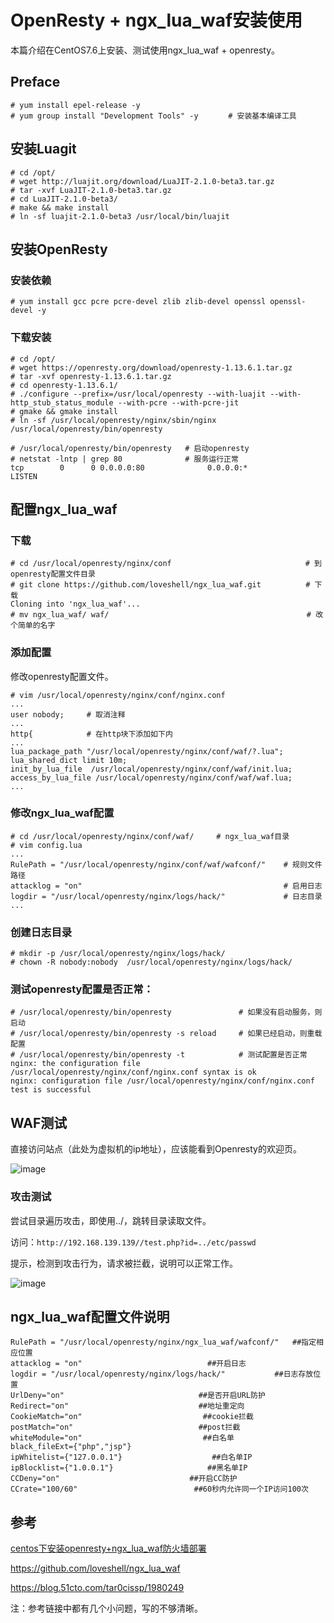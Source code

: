 # OpenResty + ngx_lua_waf安装使用

本篇介绍在CentOS7.6上安装、测试使用ngx_lua_waf + openresty。

## Preface

```
# yum install epel-release -y
# yum group install "Development Tools" -y　　　　# 安装基本编译工具
```

## 安装Luagit

```
# cd /opt/
# wget http://luajit.org/download/LuaJIT-2.1.0-beta3.tar.gz
# tar -xvf LuaJIT-2.1.0-beta3.tar.gz
# cd LuaJIT-2.1.0-beta3/
# make && make install
# ln -sf luajit-2.1.0-beta3 /usr/local/bin/luajit
```

## 安装OpenResty

### 安装依赖

```
# yum install gcc pcre pcre-devel zlib zlib-devel openssl openssl-devel -y
```

### 下载安装

```
# cd /opt/
# wget https://openresty.org/download/openresty-1.13.6.1.tar.gz
# tar -xvf openresty-1.13.6.1.tar.gz
# cd openresty-1.13.6.1/
# ./configure --prefix=/usr/local/openresty --with-luajit --with-http_stub_status_module --with-pcre --with-pcre-jit
# gmake && gmake install
# ln -sf /usr/local/openresty/nginx/sbin/nginx /usr/local/openresty/bin/openresty
```

```
# /usr/local/openresty/bin/openresty   # 启动openresty
# netstat -lntp | grep 80              # 服务运行正常
tcp        0      0 0.0.0.0:80              0.0.0.0:*               LISTEN 
```

## 配置ngx_lua_waf

### 下载

```
# cd /usr/local/openresty/nginx/conf　　　　　　　　　　　　　　　　　　# 到openresty配置文件目录
# git clone https://github.com/loveshell/ngx_lua_waf.git　　　　　　# 下载
Cloning into 'ngx_lua_waf'...
# mv ngx_lua_waf/ waf/　　　　　　　　　　　　　　　　　　　　　　　　　　 # 改个简单的名字
```

### 添加配置
修改openresty配置文件。

```
# vim /usr/local/openresty/nginx/conf/nginx.conf
...
user nobody;     # 取消注释  
...
http{            # 在http块下添加如下内
...
lua_package_path "/usr/local/openresty/nginx/conf/waf/?.lua";
lua_shared_dict limit 10m;
init_by_lua_file  /usr/local/openresty/nginx/conf/waf/init.lua;
access_by_lua_file /usr/local/openresty/nginx/conf/waf/waf.lua;
...
```

### 修改ngx_lua_waf配置

```
# cd /usr/local/openresty/nginx/conf/waf/     # ngx_lua_waf目录
# vim config.lua
...
RulePath = "/usr/local/openresty/nginx/conf/waf/wafconf/"    # 规则文件路径
attacklog = "on"                                             # 启用日志
logdir = "/usr/local/openresty/nginx/logs/hack/"             # 日志目录
...
```

### 创建日志目录

```
# mkdir -p /usr/local/openresty/nginx/logs/hack/
# chown -R nobody:nobody  /usr/local/openresty/nginx/logs/hack/
```

### 测试openresty配置是否正常：

```
# /usr/local/openresty/bin/openresty               # 如果没有启动服务，则启动
# /usr/local/openresty/bin/openresty -s reload     # 如果已经启动，则重载配置
# /usr/local/openresty/bin/openresty -t            # 测试配置是否正常
nginx: the configuration file /usr/local/openresty/nginx/conf/nginx.conf syntax is ok
nginx: configuration file /usr/local/openresty/nginx/conf/nginx.conf test is successful
```

## WAF测试

直接访问站点（此处为虚拟机的ip地址），应该能看到Openresty的欢迎页。

![image](https://github.com/starnightcyber/Web-Security/blob/master/waf/ngix_lua_waf/welcome.png)

### 攻击测试

 尝试目录遍历攻击，即使用../，跳转目录读取文件。

访问：```http://192.168.139.139//test.php?id=../etc/passwd```

提示，检测到攻击行为，请求被拦截，说明可以正常工作。

![image](https://github.com/starnightcyber/Web-Security/blob/master/waf/ngix_lua_waf/attack1.png)

##  ngx_lua_waf配置文件说明

```
RulePath = "/usr/local/openresty/nginx/ngx_lua_waf/wafconf/"   ##指定相应位置
attacklog = "on"                            ##开启日志
logdir = "/usr/local/openresty/nginx/logs/hack/"           ##日志存放位置
UrlDeny="on"                              ##是否开启URL防护
Redirect="on"                             ##地址重定向
CookieMatch="on"                           ##cookie拦截
postMatch="on"                            ##post拦截
whiteModule="on"                           ##白名单
black_fileExt={"php","jsp"}                        
ipWhitelist={"127.0.0.1"}                    ##白名单IP
ipBlocklist={"1.0.0.1"}                     ##黑名单IP
CCDeny="on"                             ##开启CC防护        
CCrate="100/60"                          ##60秒内允许同一个IP访问100次
```

## 参考

[centos下安装openresty+ngx_lua_waf防火墙部署](https://stepwen.github.io/2018/08/29/centos%E4%B8%8B%E5%AE%89%E8%A3%85openresty-ngx-lua-waf%E9%98%B2%E7%81%AB%E5%A2%99%E9%83%A8%E7%BD%B2/)

https://github.com/loveshell/ngx_lua_waf

https://blog.51cto.com/tar0cissp/1980249

注：参考链接中都有几个小问题，写的不够清晰。
